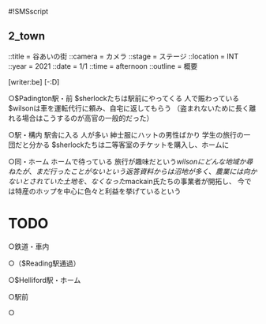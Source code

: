 #!SMSscript

## 2_town

::title = 谷あいの街
::camera = カメラ
::stage = ステージ
::location = INT
::year = 2021
::date = 1/1
::time = afternoon
::outline = 概要

[writer:be]
[-:D]

○$Padington駅・前
$sherlockたちは駅前にやってくる
人で賑わっている
$wilsonは車を運転代行に頼み、自宅に返してもらう
（盗まれないために長く離れる場合はこうするのが高官の一般的だった）

○駅・構内
駅舎に入る
人が多い
紳士服にハットの男性ばかり
学生の旅行の一団だと分かる
$sherlockたちは二等客室のチケットを購入し、ホームに

○同・ホーム
ホームで待っている
旅行が趣味だという$wilsonにどんな地域か尋ねたが、
まだ行ったことがないという返答
資料からは沼地が多く、農業には向かないとされていた土地を、なくなった$mackain氏たちの事業者が開拓し、
今では特産のホップを中心に色々と利益を挙げているという

# TODO

○鉄道・車内

○（$Reading駅通過）

○$Helliford駅・ホーム

○駅前

○

